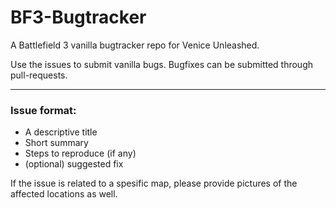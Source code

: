 # BF3-Bugtracker
A Battlefield 3 vanilla bugtracker repo for Venice Unleashed. 

Use the issues to submit vanilla bugs.
Bugfixes can be submitted through pull-requests.
___

### Issue format:
- A descriptive title
- Short summary
- Steps to reproduce (if any)
- (optional) suggested fix

If the issue is related to a spesific map, please provide pictures of the affected locations as well.
